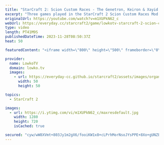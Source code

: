 ```yaml
---
title: "StarCraft 2: Scion Custom Races - The Genetron, Keiron & Xayid!"
excerpt: "Three games played in the StarCraft 2 Scion Custom Races Mod. In this video I cast matches played with the fan-made Genetron, Keiron and Xayid. Support my work: https://patreon.com/lowkotv  Lowko merch: https://lowko.shop Tech setup: https://lowko.tv/setup  My second channel: https://youtube.com/morelowko"
originalUrl: https://youtube.com/watch?v=m1XUPkN62_c
webUrl: https://everyday.cc/starcraft2/game/lowkotv-starcraft-2-scion-custom-races-the-genetron-keiron-xayid/
type: video
length: PT41M9S
publishedDateTime: 2023-11-28T08:50:37Z
heat: 50

featuredContent: "<iframe width=\"800\" height=\"500\" frameborder=\"0\" src=\"https://www.youtube.com/embed/m1XUPkN62_c\" allow=\"accelerometer; autoplay; encrypted-media; gyroscope; picture-in-picture\" allowfullscreen></iframe>"

provider:
  name: LowkoTV
  domain: lowko.tv
  images:
    - url: https://everyday-cc.github.io/starcraft2/assets/images/organizations/lowko.tv-50x50.jpg
      width: 50
      height: 50

topics:
  - StarCraft 2

images:
  - url: https://i.ytimg.com/vi/m1XUPkN62_c/maxresdefault.jpg
    width: 1280
    height: 720
    isCached: true

secured: "cyw/wW8XVmt+803Jy1m2gX6/fooiKW1x8+cLPrhMorNsoJYsPPE+8Xo+gUNZEDTCw1RSkoe+73Pton4Leu3FTApcaETuqDB/hzT8al2Et1/kE/ofsfnp/uYk/ad3H3RrL4HEox3sz7np4TxkYGrKAZqsz94rNpdG6oHjZJWwZEzmj7HzuWM4AnUo7rr5RZBcHjXtuNWcwEgxYQODYo+i4v1NFY74A/gNnVdBhmSqs15tqSXh42ejdm1V2P358snGQt4UWCFcUH7n3vS/FcFwFYtXHv35DGGL0TH+jQ7mLkINUmd9uWi4G5FEHujP0qGLgZ6NOo685KAFrXPeyBfFSUtnUBaZ/kjqRDDco0cEAcPPprxheIJuY9+K3D/jestwCNvGhOcCS/LLVGFjFTttTzIbHo6CJhRVZ0hKXoEqjQ0=;KFWRSBbpt9+Lqtw/aoLH8A=="
---
```


